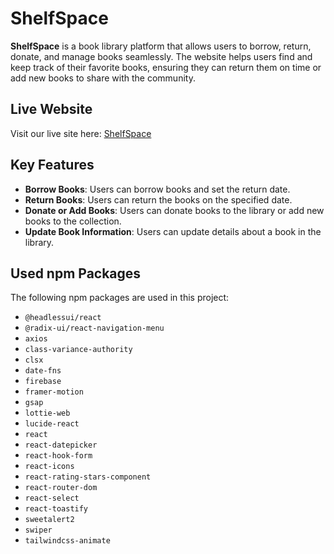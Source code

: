# ShelfSpace

**ShelfSpace** is a book library platform that allows users to borrow, return, donate, and manage books seamlessly. The website helps users find and keep track of their favorite books, ensuring they can return them on time or add new books to share with the community.

## Live Website

Visit our live site here: [ShelfSpace](https://assingment-11-9703f.web.app/)

## Key Features

- **Borrow Books**: Users can borrow books and set the return date.
- **Return Books**: Users can return the books on the specified date.
- **Donate or Add Books**: Users can donate books to the library or add new books to the collection.
- **Update Book Information**: Users can update details about a book in the library.


## Used npm Packages

The following npm packages are used in this project:

- `@headlessui/react`
- `@radix-ui/react-navigation-menu`
- `axios`
- `class-variance-authority`
- `clsx`
- `date-fns`
- `firebase`
- `framer-motion`
- `gsap`
- `lottie-web`
- `lucide-react`
- `react`
- `react-datepicker`
- `react-hook-form`
- `react-icons`
- `react-rating-stars-component`
- `react-router-dom`
- `react-select`
- `react-toastify`
- `sweetalert2`
- `swiper`
- `tailwindcss-animate`

